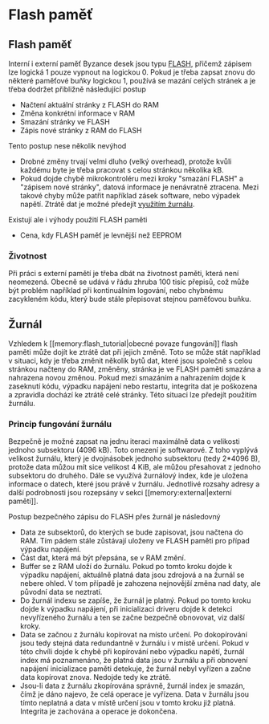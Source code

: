 # Flash paměť

## Flash paměť

Interní i externí paměť Byzance desek jsou typu [FLASH](https://cs.wikipedia.org/wiki/Flash_paměť), přičemž zápisem lze logická 1 pouze vypnout na logickou 0. Pokud je třeba zapsat znovu do některé paměťové buňky logickou 1, používá se mazání celých stránek a je třeba dodržet přibližně následující postup

* Načtení aktuální stránky z FLASH do RAM
* Změna konkrétní informace v RAM
* Smazání stránky ve FLASH
* Zápis nové stránky z RAM do FLASH

Tento postup nese několik nevýhod

* Drobné změny trvají velmi dluho \(velký overhead\), protože kvůli každému byte je třeba pracovat s celou stránkou několika kB.
* Pokud dojde chybě mikrokontroléru mezi kroky "smazání FLASH" a "zápisem nové stránky", datová informace je nenávratně ztracena. Mezi takové chyby může patřit například zásek software, nebo výpadek napětí. Ztrátě dat je možné předejít [využitím žurnálu](https://github.com/byzance/public-documentation/tree/38b460c46404c197299c0f0a84e3402a9b74c8d7/byzance_documentation/hardware_intro/obecne/flash-pamet/zurnal.md).

Existují ale i výhody použití FLASH paměti

* Cena, kdy FLASH paměť je levnější než EEPROM

### Životnost

Při práci s externí pamětí je třeba dbát na životnost paměti, která není neomezená. Obecně se udává v řádu zhruba 100 tisíc přepisů, což může být problém například při kontinuálním logování, nebo chybnému zacykleném kódu, který bude stále přepisovat stejnou paměťovou buňku.

## Žurnál

Vzhledem k \[\[memory:flash\_tutorial\|obecné povaze fungování\]\] flash paměti může dojít ke ztrátě dat při jejich změně. Toto se může stát například v situaci, kdy je třeba změnit několik bytů dat, které jsou společně s celou stránkou načteny do RAM, změněny, stránka je ve FLASH paměti smazána a nahrazena novou změnou. Pokud mezi smazáním a nahrazením dojde k zaseknutí kódu, výpadku napájení nebo restartu, integrita dat je poškozena a zpravidla dochází ke ztrátě celé stránky. Této situaci lze předejít použitím žurnálu.

### Princip fungování žurnálu

Bezpečně je možné zapsat na jednu iteraci maximálně data o velikosti jednoho subsektoru \(4096 kB\). Toto omezení je softwarové. Z toho vyplývá velikost žurnálu, který je dvojnásobek jednoho subsektoru \(tedy 2\*4096 B\), protože data můžou mít sice velikost 4 KiB, ale můžou přesahovat z jednoho subsektoru do druhého. Dále se využívá žurnálový index, kde je uložena informace o datech, které jsou právě v žurnálu. Jednotlivé rozsahy adresy a další podrobnosti jsou rozepsány v sekci \[\[memory:external\|externí paměti\]\].

Postup bezpečného zápisu do FLASH přes žurnál je následovný

* Data ze subsektorů, do kterých se bude zapisovat, jsou načtena do RAM. Tím pádem stále zůstávají uloženy ve FLASH paměti pro případ výpadku napájení.
* Část dat, která má být přepsána, se v RAM změní.
* Buffer se z RAM uloží do žurnálu. Pokud po tomto kroku dojde k výpadku napájení, aktuálně platná data jsou zdrojová a na žurnál se nebere ohled. V tom případě je zahozena nejnovější změna nad daty, ale původní data se neztratí.
* Do žurnál indexu se zapíše, že žurnál je platný. Pokud po tomto kroku dojde k výpadku napájení, při inicializaci driveru dojde k detekci nevyřízeného žurnálu a ten se začne bezpečně obnovovat, viz další kroky.
* Data se začnou z žurnálu kopírovat na místo určení. Po dokopírování jsou tedy stejná data redundantně v žurnálu i v místě určení. Pokud v této chvíli dojde k chybě při kopírování nebo výpadku napětí, žurnál index má poznamenáno, že platná data jsou v žurnálu a při obnovení napájení inicializace paměti detekuje, že žurnál nebyl vyřízen a začne data kopírovat znova. Nedojde tedy ke ztrátě.
* Jsou-li data z žurnálu zkopírována správně, žurnál index je smazán, čímž je dáno najevo, že celá operace je vyřízena. Data v žurnálu jsou tímto neplatná a data v místě určení jsou v tomto kroku již platná. Integrita je zachována a operace je dokončena.


